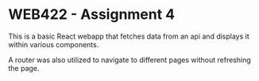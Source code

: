 # WEB422 - Assignment 4

This is a basic React webapp that fetches data from an api and displays it within various components. 

A router was also utilized to navigate to different pages without refreshing the page. 
